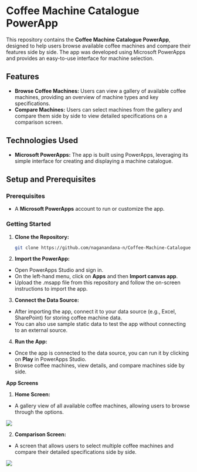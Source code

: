 # Coffee Machine Catalogue PowerApp

This repository contains the **Coffee Machine Catalogue PowerApp**, designed to help users browse available coffee machines and compare their features side by side. The app was developed using Microsoft PowerApps and provides an easy-to-use interface for machine selection.

## Features

- **Browse Coffee Machines:** Users can view a gallery of available coffee machines, providing an overview of machine types and key specifications.
- **Compare Machines:** Users can select machines from the gallery and compare them side by side to view detailed specifications on a comparison screen.

## Technologies Used

- **Microsoft PowerApps:** The app is built using PowerApps, leveraging its simple interface for creating and displaying a machine catalogue.

## Setup and Prerequisites

### Prerequisites

- A **Microsoft PowerApps** account to run or customize the app.

### Getting Started

1. **Clone the Repository:**
   ```bash
   git clone https://github.com/naganandana-n/Coffee-Machine-Catalogue-PowerApp.git

2.  **Import the PowerApp:**

-  Open PowerApps Studio and sign in.
-  On the left-hand menu, click on **Apps** and then **Import canvas app**.
-  Upload the .msapp file from this repository and follow the on-screen instructions to import the app.

3.  **Connect the Data Source:**

-  After importing the app, connect it to your data source (e.g., Excel, SharePoint) for storing coffee machine data.
-  You can also use sample static data to test the app without connecting to an external source.

4.  **Run the App:**

-  Once the app is connected to the data source, you can run it by clicking on **Play** in PowerApps Studio.
-  Browse coffee machines, view details, and compare machines side by side.

**App Screens**

1.  **Home Screen:**

-  A gallery view of all available coffee machines, allowing users to browse through the options.
  <img src="https://github.com/naganandana-n/Reentrancy-Attack/blob/main/images/Bank%20Balance.png">

2.  **Comparison Screen:**

-  A screen that allows users to select multiple coffee machines and compare their detailed specifications side by side.
  <img src="https://github.com/naganandana-n/Reentrancy-Attack/blob/main/images/Bank%20Balance.png">
